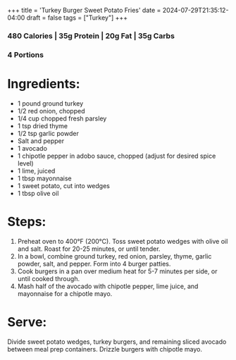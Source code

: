 +++
title = 'Turkey Burger Sweet Potato Fries'
date = 2024-07-29T21:35:12-04:00
draft = false
tags = ["Turkey"]
+++

### 480 Calories | 35g Protein | 20g Fat | 35g Carbs
### 4 Portions

# Ingredients:
- 1 pound ground turkey
- 1/2 red onion, chopped
- 1/4 cup chopped fresh parsley
- 1 tsp dried thyme
- 1/2 tsp garlic powder
- Salt and pepper
- 1 avocado
- 1 chipotle pepper in adobo sauce, chopped (adjust for desired spice level)
- 1 lime, juiced
- 1 tbsp mayonnaise
- 1 sweet potato, cut into wedges
- 1 tbsp olive oil

# Steps:
1. Preheat oven to 400°F (200°C). Toss sweet potato wedges with olive oil and salt. Roast for 20-25 minutes, or until tender.
2. In a bowl, combine ground turkey, red onion, parsley, thyme, garlic powder, salt, and pepper. Form into 4 burger patties.
3. Cook burgers in a pan over medium heat for 5-7 minutes per side, or until cooked through.
4. Mash half of the avocado with chipotle pepper, lime juice, and mayonnaise for a chipotle mayo.

# Serve:
Divide sweet potato wedges, turkey burgers, and remaining sliced avocado between meal prep containers. Drizzle burgers with chipotle mayo.

